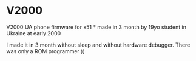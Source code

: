 # V2000
V2000 UA phone firmware for x51  * made in 3 month by 19yo student in Ukraine at early 2000

I made it in 3 month without sleep and without hardware debugger. There was only a ROM programmer )) 
